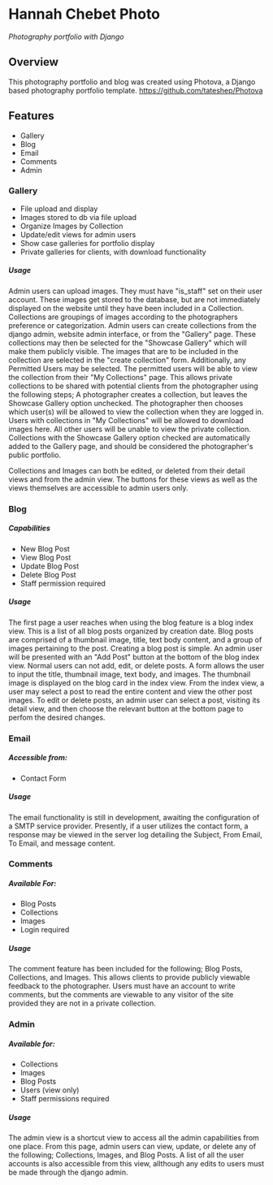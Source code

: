 # Hannah Chebet Photo
*Photography portfolio with Django*

## Overview

This photography portfolio and blog was created using Photova, a Django based photography portfolio template. https://github.com/tateshep/Photova

## Features

- Gallery
- Blog
- Email
- Comments
- Admin

### Gallery

- File upload and display
- Images stored to db via file upload
- Organize Images by Collection
- Update/edit views for admin users 
- Show case galleries for portfolio display
- Private galleries for clients, with download functionality

##### Usage

Admin users can upload images. They must have "is_staff" set on their user account. These images get stored to the database, but are not immediately displayed on the website until they have been included in a Collection. Collections are groupings of images according to the photographers preference or categorization. Admin users can create collections from the django admin, website admin interface, or from the "Gallery" page. These collections may then be selected for the "Showcase Gallery" which will make them publicly visible. The images that are to be included in the collection are selected in the "create collection" form. Additionally, any Permitted Users may be selected. The permitted users will be able to view the collection from their "My Collections" page. This allows private collections to be shared with potential clients from the photographer using the following steps; A photographer creates a collection, but leaves the Showcase Gallery option unchecked. The photographer then chooses which user(s) will be allowed to view the collection when they are logged in. Users with collections in "My Collections" will be allowed to download images here. All other users will be unable to view the private collection. Collections with the Showcase Gallery option checked are automatically added to the Gallery page, and should be considered the photographer's public portfolio.

Collections and Images can both be edited, or deleted from their detail views and from the admin view. The buttons for these views as well as the views themselves are accessible to admin users only.

### Blog

##### Capabilities
- New Blog Post
- View Blog Post
- Update Blog Post
- Delete Blog Post
- Staff permission required

##### Usage
 
The first page a user reaches when using the blog feature is a blog index view. This is a list of all blog posts organized by creation date. Blog posts are comprised of a thumbnail image, title, text body content, and a group of images pertaining to the post. Creating a blog post is simple. An admin user will be presented with an "Add Post" button at the bottom of the blog index view. Normal users can not add, edit, or delete posts. A form allows the user to input the title, thumbnail image, text body, and images. The thumbnail image is displayed on the blog card in the index view. From the index view, a user may select a post to read the entire content and view the other post images. To edit or delete posts, an admin user can select a post, visiting its detail view, and then choose the relevant button at the bottom page to perfom the desired changes.

### Email

##### Accessible from:
- Contact Form

##### Usage

The email functionality is still in development, awaiting the configuration of a SMTP service provider. Presently, if a user utilizes the contact form, a response may be viewed in the server log detailing the Subject, From Email, To Email, and message content.



### Comments

##### Available For:
- Blog Posts
- Collections
- Images
- Login required

##### Usage

The comment feature has been included for the following; Blog Posts, Collections, and Images. This allows clients to provide publicly viewable feedback to the photographer. Users must have an account to write comments, but the comments are viewable to any visitor of the site provided they are not in a private collection.

### Admin

##### Available for:
- Collections
- Images
- Blog Posts
- Users (view only)
- Staff permissions required

##### Usage

The admin view is a shortcut view to access all the admin capabilities from one place. From this page, admin users can view, update, or delete any of the following; Collections, Images, and Blog Posts. A list of all the user accounts is also accessible from this view, allthough any edits to users must be made through the django admin.
